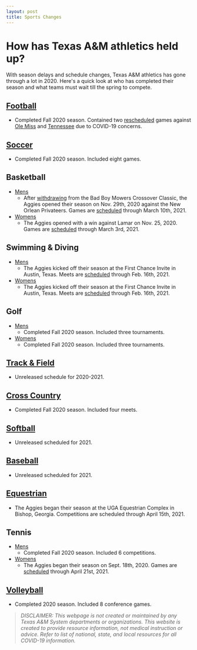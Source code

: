 ```yaml
---
layout: post
title: Sports Changes
---
```

# How has Texas A&M athletics held up?
With season delays and schedule changes, Texas A&M athletics has gone through a lot in 2020. Here's a quick look at who has completed their season and what teams must wait till the spring to compete.
## [Football](https://12thman.com/sports/football)
 * Completed Fall 2020 season. Contained two [rescheduled](https://12thman.com/sports/football/schedule) games against [Ole Miss](http://www.thebatt.com/sports/sec-postpones-no-5-texas-a-m-ole-miss-game/article_57ee7b14-282e-11eb-aaff-9ba68e076f12.html) and [Tennessee](http://www.thebatt.com/sports/sec-postpones-a-m-tennessee-game-after-several-covid-19-cases/article_a774d08c-2399-11eb-bf06-af2344f850ad.html) due to COVID-19 concerns.
## [Soccer](https://12thman.com/index.aspx?path=wsoc)
 * Completed Fall 2020 season. Included eight games. 
## Basketball
 * [Mens](https://12thman.com/index.aspx?path=mbball)
   * After [withdrawing](http://www.thebatt.com/sports/a-m-men-s-basketball-withdraws-from-bad-boy-mowers-crossover-classic/article_ba26c9de-292e-11eb-b3aa-9bdc07470d8a.html) from the Bad Boy Mowers Crossover Classic, the Aggies opened their season on Nov. 29th, 2020 against the New Orlean Privateers. Games are [scheduled](https://12thman.com/sports/mens-basketball/schedule) through March 10th, 2021.
 * [Womens](https://12thman.com/index.aspx?path=wbball)
   * The Aggies opened with a win against Lamar on Nov. 25, 2020. Games are [scheduled](http://12thman.com/sports/womens-basketball/schedule) through March 3rd, 2021.
## Swimming & Diving
 * [Mens](https://12thman.com/index.aspx?path=mswim)
   * The Aggies kicked off their season at the First Chance Invite in Austin, Texas. Meets are [scheduled](https://12thman.com/sports/mens-swimming-and-diving/schedule) through Feb. 16th, 2021.
 * [Womens](https://12thman.com/index.aspx?path=wswim)
   * The Aggies kicked off their season at the First Chance Invite in Austin, Texas. Meets are [scheduled](https://12thman.com/sports/womens-swimming-and-diving/schedule) through Feb. 16th, 2021.
## Golf
 * [Mens](https://12thman.com/index.aspx?path=mgolf)
   * Completed Fall 2020 season. Included three tournaments. 
 * [Womens](https://12thman.com/index.aspx?path=wgolf)
   * Completed Fall 2020 season. Included three tournaments. 
## [Track & Field](https://12thman.com/index.aspx?path=track)
 * Unreleased schedule for 2020-2021.
## [Cross Country](https://12thman.com/index.aspx?path=cross)
 * Completed Fall 2020 season. Included four meets.
## [Softball](https://12thman.com/index.aspx?path=softball)
 * Unreleased scheduled for 2021.
## [Baseball](https://12thman.com/index.aspx?path=baseball)
 * Unreleased scheduled for 2021. 
## [Equestrian](https://12thman.com/index.aspx?path=equest)
 * The Aggies began their season at the UGA Equestrian Complex in Bishop, Georgia. Competitions are scheduled through April 15th, 2021.
## Tennis
 * [Mens](https://12thman.com/index.aspx?path=mten)
   * Completed Fall 2020 season. Included 6 competitions. 
 * [Womens](https://12thman.com/index.aspx?path=wten)
   * The Aggies began their season on Sept. 18th, 2020. Games are [scheduled](https://12thman.com/sports/womens-tennis/schedule) through April 21st, 2021.
## [Volleyball](https://12thman.com/index.aspx?path=wvball)
 * Completed 2020 season. Included 8 conference games. 


> *DISCLAIMER: This webpage is not created or maintained by any Texas A&M System departments or organizations. This website is created to provide resource information, not medical instruction or advice. Refer to list of national, state, and local resources for all COVID-19 information.*
